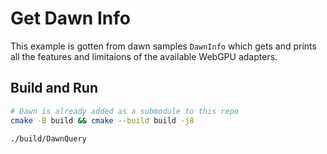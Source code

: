# Get Dawn Info

This example is gotten from dawn samples `DawnInfo` which gets and prints all the features and limitaions of the available WebGPU adapters.

## Build and Run

```bash
# Dawn is already added as a submodule to this repo
cmake -B build && cmake --build build -j8

./build/DawnQuery
```
